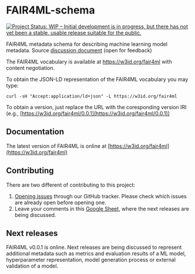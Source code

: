 # FAIR4ML-schema
[![Project Status: WIP – Initial development is in progress, but there has not yet been a stable, usable release suitable for the public.](https://www.repostatus.org/badges/latest/wip.svg)](https://www.repostatus.org/#wip)

FAIR4ML metadata schema for describing machine learning model metadata. Source [discussion document](https://docs.google.com/spreadsheets/d/1WBvTXedKCKMTKc5ZGq4vonZPeSAq-JB28Nhdu1w3Rj8/edit#gid=0) (open for feedback)

The FAIR4ML vocabulary is available at https://w3id.org/fair4ml with content negotiation.

To obtain the JSON-LD representation of the FAIR4ML vocabulary you may type:

```
curl -sH "Accept:application/ld+json" -L https://w3id.org/fair4ml 
```

To obtain a version, just replace the URL with the coresponding version IRI (e.g., [https://w3id.org/fair4ml/0.0.1](https://w3id.org/fair4ml/0.0.1))


## Documentation
The latest version of FAIR4ML is online at [https://w3id.org/fair4ml](https://w3id.org/fair4ml)

## Contributing
There are two different of contributing to this project:

1. [Opening issues](https://github.com/RDA-FAIR4ML/FAIR4ML-schema/issues) through our GitHub tracker. Please check which issues are already open before opening one.
2. Leave your comments in this [Google Sheet](https://docs.google.com/spreadsheets/d/1J2Q7M7p_JO0lYkQQ-QtCJyi_DNe3gR4Aqk7BynK5jj4/edit#gid=1095504034), where the next releases are being discussed.

## Next releases
FAIR4ML v0.0.1 is online. Next releases are being discussed to represent additional metadata such as metrics and evaluation results of a ML model, hyperparameter representation, model generation process or external validation of a model.

